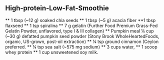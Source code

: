 ## High-protein-Low-Fat-Smoothie


** 1 tbsp (~12 g) soaked chia seeds
** 1 tbsp (~5 g) acacia fiber
**1 tbsp flaxseed
** 1 tsp spiralina
** 7 g gelatin (Further Food Premium Grass-Fed Gelatin Powder, unflavored, type I & III collagen)
** Pumpkin meal
¼ cup (~30 g) defatted pumpkin seed powder (Stony Brook WholeHeartedFoods, organic, US-grown, post-oil extraction)
** ¼ tsp ground cinnamon (Ceylon preferred.
** ¼ tsp sea salt (~575 mg sodium)
** 3 cups water,
** 1 scoop whey protein
** 1 cup unsweetened soy milk.
